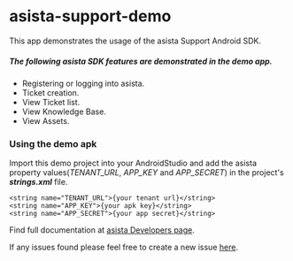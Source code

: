 # asista-support-demo
This app demonstrates the usage of the asista Support Android SDK.
##### The following asista SDK features are demonstrated in the demo app.
- Registering or logging into asista.
- Ticket creation.
- View Ticket list.
- View Knowledge Base.
- View Assets.


### Using the demo apk
Import this demo project into your AndroidStudio and add the asista property values(*TENANT_URL*, *APP_KEY* and *APP_SECRET*) in the project's **_strings.xml_** file.  
```
<string name="TENANT_URL">{your tenant url}</string>
<string name="APP_KEY">{your apk key}</string>
<string name="APP_SECRET">{your app secret}</string>
```
Find full documentation at [asista Developers page](https://asista.com/developer/docs/sdk-docs/asista-sdk-for-android/).

If any issues found please feel free to create a new issue [here](https://github.com/cherrylabstech/asista-sdk-android-demo/issues).
